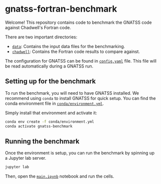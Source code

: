 # gnatss-fortran-benchmark

Welcome! This repository contains code to benchmark the GNATSS code against Chadwell's Fortran code.

There are two important directories:

- [`data`](data/README.md): Contains the input data files for the benchmarking.
- [`chadwell`](chadwell/README.md): Contains the Fortran code results to compare against.

The configuration for GNATSS can be found in [`config.yaml`](./config.yaml) file.
This file will be read automatically during a GNATSS run.

## Setting up for the benchmark

To run the benchmark, you will need to have GNATSS installed.
We recommend using `conda` to install GNATSS for quick setup.
You can find the conda environment file in [`conda/environment.yml`](./conda/environment.yml).

Simply install that environment and activate it:

```bash
conda env create -f conda/environment.yml
conda activate gnatss-benchmark
```

## Running the benchmark

Once the environment is setup, you can run the benchmark by spinning up
a Jupyter lab server.

```bash
jupyter lab
```

Then, open the [`main.ipynb`](./main.ipynb) notebook and run the cells.
